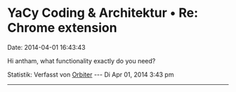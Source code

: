 YaCy Coding & Architektur • Re: Chrome extension
================================================

Date: 2014-04-01 16:43:43

Hi antham, what functionality exactly do you need?

Statistik: Verfasst von
[Orbiter](http://forum.yacy-websuche.de/memberlist.php?mode=viewprofile&u=2)
--- Di Apr 01, 2014 3:43 pm

------------------------------------------------------------------------
